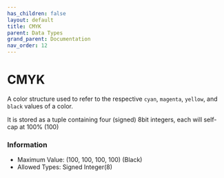 ```yaml
---
has_children: false
layout: default
title: CMYK
parent: Data Types
grand_parent: Documentation
nav_order: 12
---
```


# CMYK
A color structure used to refer to the respective `cyan`, `magenta`, `yellow`, and `black` values of a color.

It is stored as a tuple containing four (signed) 8bit integers, each will self-cap at 100% (100)

### Information

- Maximum Value: (100, 100, 100, 100) (Black)
- Allowed Types: Signed Integer(8)